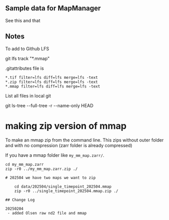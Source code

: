 ## Sample data for MapManager

See this and that

## Notes

To add to Github LFS

git lfs track "*.mmap"  

.gitattributes file is

```
*.tif filter=lfs diff=lfs merge=lfs -text
*.zip filter=lfs diff=lfs merge=lfs -text
*.mmap filter=lfs diff=lfs merge=lfs -text
```

List all files in local git

git ls-tree --full-tree -r --name-only HEAD

# making zip version of mmap

To make an mmap zip from the command line. This zips without outer folder and with no compression (zarr folder is already compressed)

If you have a mmap folder like `my_mm_map.zarr/`.

```
cd my_mm_map.zarr
zip -r0 ../my_mm_map.zarr.zip ./

# 202504 we have two maps we want to zip

    cd data/202504/single_timepoint_202504.mmap
    zip -r0 ../single_timepoint_202504.mmap.zip ./     

## Change Log

20250204
 - added Olsen raw nd2 file and mmap